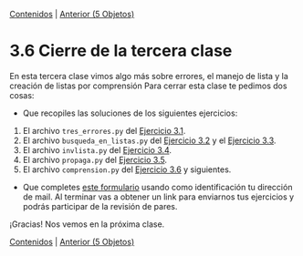 [Contenidos](../Contenidos.md) \| [Anterior (5 Objetos)](05_Objects.md)

# 3.6 Cierre de la tercera clase

En esta tercera clase vimos algo más sobre errores, el manejo de lista y la creación de listas por comprensión Para cerrar esta clase te pedimos dos cosas:
* Que recopiles las soluciones de los siguientes ejercicios:
 1. El archivo `tres_errores.py` del [Ejercicio 3.1](../03_Mas_Python/02_Errores3.md#ejercicio-31-tres-tipos-de-errores).
 2. El archivo `busqueda_en_listas.py` del [Ejercicio 3.2](../03_Mas_Python/03_IteradoresLista.md#ejercicio-32-búsquedas-de-un-elemento) y el [Ejercicio 3.3](../03_Mas_Python/03_IteradoresLista.md#ejercicio-33-búsqueda-de-máximo-y-mínimo).
 4. El archivo `invlista.py` del [Ejercicio 3.4](../03_Mas_Python/03_IteradoresLista.md#ejercicio-34-invertir-una-lista).
 5. El archivo `propaga.py` del [Ejercicio 3.5](../03_Mas_Python/03_IteradoresLista.md#ejercicio-35-propagación).
 6. El archivo `comprension.py` del [Ejercicio 3.6](../03_Mas_Python/04_List_comprehension.md#ejercicio-36-comprensión-de-listas) y siguientes.

* Que completes [este formulario](https://docs.google.com/forms/d/LINK) usando como identificación tu dirección de mail.  Al terminar vas a obtener un link para enviarnos tus ejercicios y podrás participar de la revisión de pares.

¡Gracias! Nos vemos en la próxima clase.

[Contenidos](../Contenidos.md) \| [Anterior (5 Objetos)](05_Objects.md)


